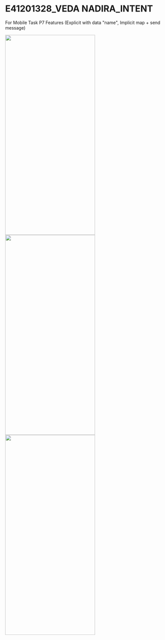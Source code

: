 # E41201328_VEDA NADIRA_INTENT
 For Mobile Task P7
Features (Explicit with data "name", Implicit map + send message)

<img src="https://github.com/vedanadira30/E41201328_VEDA_NADIRA_INTENT/blob/main/Record_2021-10-15-15-47-09.gif" width="288" height="640"><br/>
<img src="https://github.com/vedanadira30/E41201328_VEDA_NADIRA_INTENT/blob/main/Record_2021-10-15-15-48-18.gif" width="288" height="640"><br/>
<img src="https://github.com/vedanadira30/E41201328_VEDA_NADIRA_INTENT/blob/main/Record_2021-10-15-15-48-37.gif" width="288" height="640"><br/>
